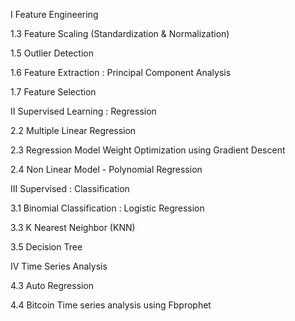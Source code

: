 I   Feature Engineering

1.3 Feature Scaling (Standardization & Normalization)

1.5 Outlier Detection

1.6 Feature Extraction : Principal Component Analysis

1.7 Feature Selection

II   Supervised Learning : Regression

2.2 Multiple Linear Regression

2.3 Regression Model Weight Optimization using Gradient Descent

2.4 Non Linear Model - Polynomial Regression

III   Supervised : Classification

3.1 Binomial Classification : Logistic Regression

3.3 K Nearest Neighbor (KNN)

3.5 Decision Tree

IV   Time Series Analysis

4.3 Auto Regression

4.4 Bitcoin Time series analysis using Fbprophet 

